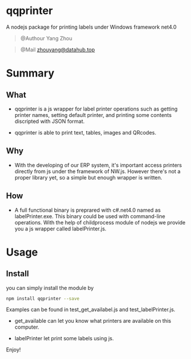 # qqprinter

A nodejs package for printing labels under Windows framework net4.0

> @Authour Yang Zhou

> @Mail  zhouyang@datahub.top

# Summary

## What

- qqprinter is a js wrapper for label printer operations such as getting printer names, setting default printer, and printing some contents discripted with JSON format.

- qqprinter is able to print text, tables, images and QRcodes.

## Why

- With the developing of our ERP system, it's important access printers directly from js under the framework of NW.js. However there's not a proper library yet, so a simple but enough wrapper is written.

## How

- A full functional binary is preprared with c#.net4.0 named as labelPrinter.exe. This binary could be used with command-line operations. With the help of childprocess module of nodejs we provide you a js wrapper called labelPrinter.js.

# Usage

## Install 

you can simply install the module by 
``` bash
npm install qqprinter --save
```

Examples can be found in test_get_availabel.js and test_labelPrinter.js.

- get_available can let you know what printers are available on this computer.

- labelPrinter let print some labels using js.

Enjoy!
